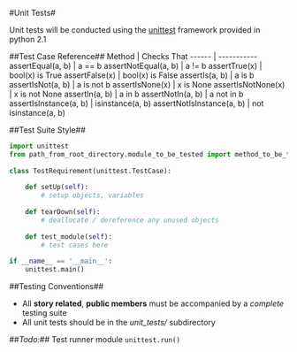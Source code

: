 #Unit Tests#

Unit tests will be conducted using the [unittest](https|//docs.python.org/2/library/unittest.html#module-unittest) framework provided in python 2.1

##Test Case Reference##
Method | Checks That
------ | -----------
assertEqual(a, b)         | a == b
assertNotEqual(a, b)      | a != b
assertTrue(x)             | bool(x) is True
assertFalse(x)            | bool(x) is False
assertIs(a, b)            | a is b
assertIsNot(a, b)         | a is not b
assertIsNone(x)           | x is None
assertIsNotNone(x)        | x is not None
assertIn(a, b)            | a in b
assertNotIn(a, b)         | a not in b
assertIsInstance(a, b)    | isinstance(a, b)
assertNotIsInstance(a, b) | not isinstance(a, b)

##Test Suite Style##
```python
import unittest
from path_from_root_directory.module_to_be_tested import method_to_be_tested
    
class TestRequirement(unittest.TestCase):
    
    def setUp(self):
        # setup objects, variables
    
    def tearDown(self):
        # deallocate / dereference any unused objects
    
    def test_module(self):
        # test cases here
    
if __name__ == '__main__':
    unittest.main()
```
##Testing Conventions##

- All **story related**, **public members** must be accompanied by a *complete* testing suite
- All unit tests should be in the *unit_tests/* subdirectory

##*Todo:*##
Test runner module
    `unittest.run()`
